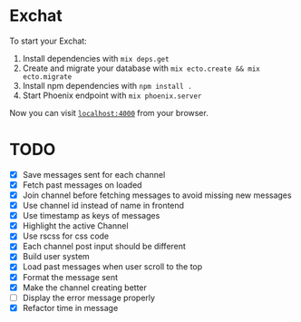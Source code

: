 # Exchat

To start your Exchat:

  1. Install dependencies with `mix deps.get`
  2. Create and migrate your database with `mix ecto.create && mix ecto.migrate`
  3. Install npm dependencies with `npm install .`
  4. Start Phoenix endpoint with `mix phoenix.server`

Now you can visit [`localhost:4000`](http://localhost:4000) from your browser.

# TODO

- [x] Save messages sent for each channel
- [x] Fetch past messages on loaded
- [x] Join channel before fetching messages to avoid missing new messages
- [x] Use channel id instead of name in frontend
- [x] Use timestamp as keys of messages
- [x] Highlight the active Channel
- [x] Use rscss for css code
- [x] Each channel post input should be different
- [x] Build user system
- [x] Load past messages when user scroll to the top
- [x] Format the message sent
- [x] Make the channel creating better
- [ ] Display the error message properly
- [x] Refactor time in message
